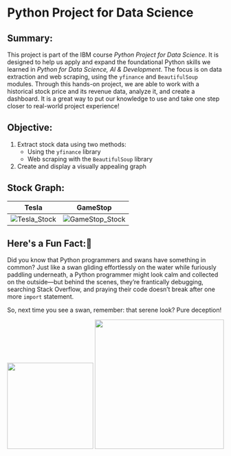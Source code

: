 # Python Project for Data Science

## Summary: 

This project is part of the IBM course *Python Project for Data Science*. It is designed to help us apply and expand the foundational Python skills we learned in *Python for Data Science, AI & Development*. The focus is on data extraction and web scraping, using the `yfinance` and `BeautifulSoup` modules. Through this hands-on project, we are able to work with a historical stock price and its revenue data, analyze it, and create a dashboard. It is a great way to put our knowledge to use and take one step closer to real-world project experience!

## Objective:

1. Extract stock data using two methods:
   - Using the `yfinance` library
   - Web scraping with the `BeautifulSoup` library
2. Create and display a visually appealing graph

## Stock Graph:



Tesla            |  GameStop 
:-------------------------:|:-------------------------:
![Tesla_Stock](https://github.com/user-attachments/assets/35c35fa4-31a8-4371-a463-058eef100173)  |  ![GameStop_Stock](https://github.com/user-attachments/assets/07e8629a-3e26-41a7-ad53-c9789b83fad7)

## Here's a Fun Fact:🦢
Did you know that Python programmers and swans have something in common? Just like a swan gliding effortlessly on the water while furiously paddling underneath, a Python programmer might look calm and collected on the outside—but behind the scenes, they’re frantically debugging, searching Stack Overflow, and praying their code doesn’t break after one more `import` statement.

So, next time you see a swan, remember: that serene look? Pure deception!

<img src="https://openclipart.org/image/2400px/svg_to_png/28580/kablam-Number-Animals-1.png" width="200"/> <img src="https://openclipart.org/download/71101/two.svg" width="300"/>
